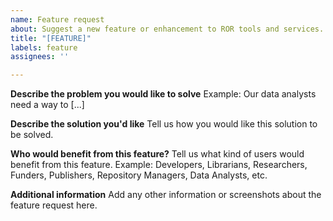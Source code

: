 ```yaml
---
name: Feature request
about: Suggest a new feature or enhancement to ROR tools and services.
title: "[FEATURE]"
labels: feature
assignees: ''

---
```


<!---
If you don't have enough information to fill this form out completely, start a conversation in the discussion forum to gather community input https://github.com/ror-community/ror-roadmap/discussions
-->

**Describe the problem you would like to solve**
Example: Our data analysts need a way to [...]

**Describe the solution you'd like**
Tell us how you would like this solution to be solved.

**Who would benefit from this feature?**
Tell us what kind of users would benefit from this feature. Example: Developers, Librarians, Researchers, Funders, Publishers, Repository Managers, Data Analysts, etc.

**Additional information**
Add any other information or screenshots about the feature request here.
